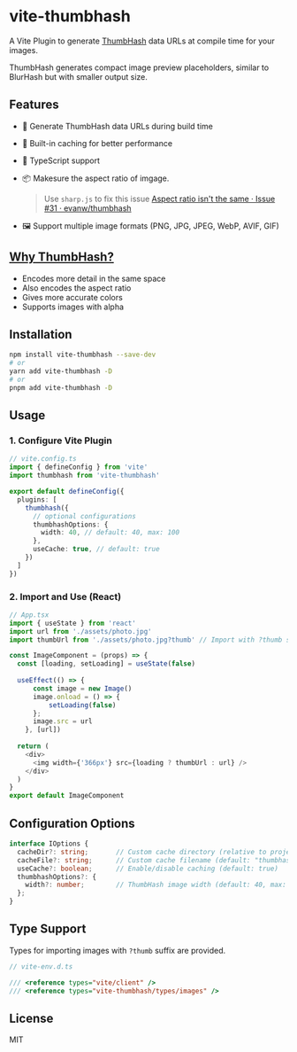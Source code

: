 # vite-thumbhash

A Vite Plugin to generate [ThumbHash](https://evanw.github.io/thumbhash/) data URLs at compile time for your images.

ThumbHash generates compact image preview placeholders, similar to BlurHash but with smaller output size.

## Features

- 🚀 Generate ThumbHash data URLs during build time
- 💾 Built-in caching for better performance
- 🎯 TypeScript support
- 📦 Makesure the aspect ratio of imgage.

  > Use `sharp.js` to fix this issue [Aspect ratio isn't the same · Issue #31 · evanw/thumbhash](https://github.com/evanw/thumbhash/issues/31)
- 🖼️ Support multiple image formats (PNG, JPG, JPEG, WebP, AVIF, GIF)

## [Why ThumbHash?](https://evanw.github.io/thumbhash/)

- Encodes more detail in the same space
- Also encodes the aspect ratio
- Gives more accurate colors
- Supports images with alpha

## Installation

```bash
npm install vite-thumbhash --save-dev
# or
yarn add vite-thumbhash -D
# or
pnpm add vite-thumbhash -D
```

## Usage

### 1. Configure Vite Plugin

```typescript
// vite.config.ts
import { defineConfig } from 'vite'
import thumbhash from 'vite-thumbhash'

export default defineConfig({
  plugins: [
    thumbhash({
      // optional configurations
      thumbhashOptions: {
        width: 40, // default: 40, max: 100
      },
      useCache: true, // default: true
    })
  ]
})
```

### 2. Import and Use (React)

```typescript
// App.tsx
import { useState } from 'react'
import url from './assets/photo.jpg'
import thumbUrl from './assets/photo.jpg?thumb' // Import with ?thumb suffix

const ImageComponent = (props) => {
  const [loading, setLoading] = useState(false)
  
  useEffect(() => {
      const image = new Image()
      image.onload = () => {
          setLoading(false)
      };
      image.src = url
    }, [url])
  
  return (
    <div>
      <img width={'366px'} src={loading ? thumbUrl : url} />
    </div>
  )
}
export default ImageComponent
```

## Configuration Options

```typescript
interface IOptions {
  cacheDir?: string;       // Custom cache directory (relative to project root)
  cacheFile?: string;      // Custom cache filename (default: "thumbhash-cache.json")
  useCache?: boolean;      // Enable/disable caching (default: true)
  thumbhashOptions?: {
    width?: number;        // ThumbHash image width (default: 40, max: 100)
  };
}
```

## Type Support

Types for importing images with `?thumb` suffix are provided.

```ts
// vite-env.d.ts

/// <reference types="vite/client" />
/// <reference types="vite-thumbhash/types/images" />
```

## License

MIT
